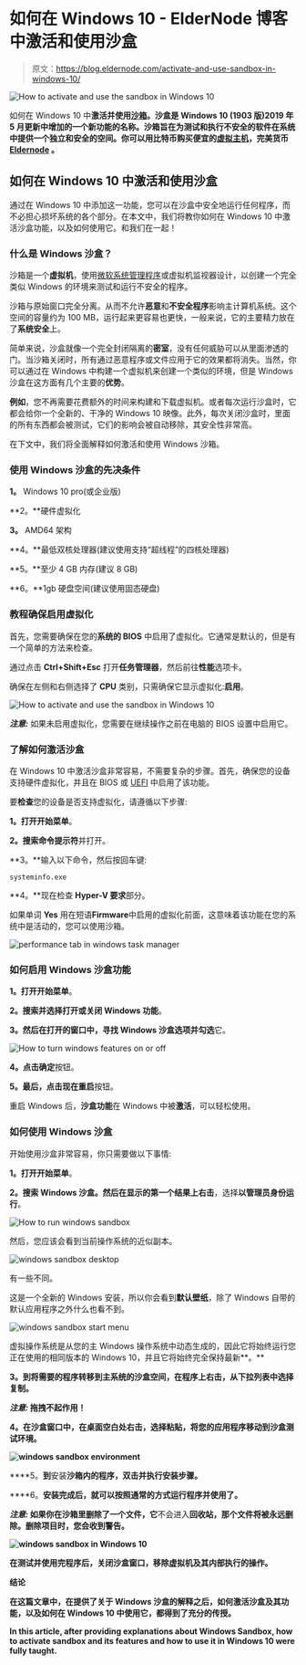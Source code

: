 # 如何在 Windows 10 - ElderNode 博客中激活和使用沙盒

> 原文：<https://blog.eldernode.com/activate-and-use-sandbox-in-windows-10/>

![How to activate and use the sandbox in Windows 10](img/12f77fcc22af9c4a30673c301ae5279a.png)

如何在 Windows 10 中**激活并使用[沙箱](https://en.wikipedia.org/wiki/Sandbox_(computer_security))。沙盒是 Windows 10 (1903 版)2019 年 5 月更新中增加的一个新功能的名称。沙箱旨在为测试和执行不安全的软件在系统中提供一个独立和安全的空间。你可以用比特币购买便宜的[虚拟主机](https://eldernode.com/vps-hosting/)，完美货币 [Eldernode](https://eldernode.com/) 。**

## 如何在 Windows 10 中激活和使用沙盒

通过在 Windows 10 中添加这一功能，您可以在沙盒中安全地运行任何程序，而不必担心损坏系统的各个部分。在本文中，我们将教你如何在 Windows 10 中激活沙盒功能，以及如何使用它。和我们在一起！

### 什么是 Windows 沙盒？

沙箱是一个**虚拟机**，使用[微软系统管理程序](https://eldernode.com/install-and-configure-hyper-v-on-windows/)或虚拟机监视器设计，以创建一个完全类似 Windows 的环境来测试和运行不安全的程序。

沙箱与原始窗口完全分离。从而不允许**恶意**和**不安全程序**影响主计算机系统。这个空间的容量约为 100 MB，运行起来更容易也更快，一般来说，它的主要精力放在了**系统安全**上。

简单来说，沙盒就像一个完全封闭隔离的**密室**，没有任何威胁可以从里面渗透的门。当沙箱关闭时，所有通过恶意程序或文件应用于它的效果都将消失。当然，你可以通过在 Windows 中构建一个虚拟机来创建一个类似的环境，但是 Windows 沙盒在这方面有几个主要的**优势**。

**例如**，您不再需要花费额外的时间来构建和下载虚拟机。或者每次运行沙盒时，它都会给你一个全新的、干净的 Windows 10 映像。此外，每次关闭沙盒时，里面的所有东西都会被测试，它们的影响会被自动移除，其安全性非常高。

在下文中，我们将全面解释如何激活和使用 Windows 沙箱。

### 使用 Windows 沙盒的先决条件

**1。** Windows 10 pro(或企业版)

**2。**硬件虚拟化

**3。** AMD64 架构

**4。**最低双核处理器(建议使用支持“超线程”的四核处理器)

**5。**至少 4 GB 内存(建议 8 GB)

**6。**1gb 硬盘空间(建议使用固态硬盘)

### 教程确保启用虚拟化

首先，您需要确保在您的**系统的 BIOS** 中启用了虚拟化。它通常是默认的，但是有一个简单的方法来检查。

通过点击 **Ctrl+Shift+Esc** 打开**任务管理器**，然后前往**性能**选项卡。

确保在左侧和右侧选择了 **CPU** 类别，只需确保它显示虚拟化:**启用**。

![How to activate and use the sandbox in Windows 10](img/7cddad44fc01a06260b8bb1b48f9c036.png)

***注意:*** 如果未启用虚拟化，您需要在继续操作之前在电脑的 BIOS 设置中启用它。

### 了解如何激活沙盒

在 Windows 10 中激活沙盒非常容易，不需要复杂的步骤。首先，确保您的设备支持硬件虚拟化，并且在 BIOS 或 [UEFI](https://en.wikipedia.org/wiki/Unified_Extensible_Firmware_Interface) 中启用了该功能。

要**检查**您的设备是否支持虚拟化，请遵循以下步骤:

**1。**打开**开始菜单**。

**2。**搜索**命令提示符**并打开。

**3。**输入以下命令，然后按回车键:

```
systeminfo.exe
```

**4。**现在检查 **Hyper-V 要求**部分。

如果单词 **Yes** 用在短语**Firmware**中启用的虚拟化前面，这意味着该功能在您的系统中是活动的，您可以使用沙箱。

![performance tab in windows task manager](img/c4e16454ad3739495efe2df9dd3f6eed.png)

### 如何启用 Windows 沙盒功能

**1。**打开**开始菜单**。

**2。**搜索并选择**打开或关闭 Windows 功能**。

**3。**然后在打开的窗口中，寻找 **Windows 沙盒**选项并**勾选**它。

![How to turn windows features on or off](img/d7cc48bc3ac7569e88bb86166c5b1696.png)

**4。**点击**确定**按钮。

**5。**最后，点击**现在重启**按钮。

重启 Windows 后，**沙盒功能**在 Windows 中被**激活**，可以轻松使用。

### 如何使用 Windows 沙盒

开始使用沙盒非常容易，你只需要做以下事情:

**1。**打开**开始菜单**。

**2。**搜索 **Windows 沙盒**。然后**在显示的第一个结果上右击**，选择**以管理员身份运行**。

![How to run windows sandbox](img/69a51ec77ea4f44ee84d49943d64b4ca.png)

然后，您应该会看到当前操作系统的近似副本。

![windows sandbox desktop](img/aad3b793326b08738b690a4d0dc83c24.png)

有一些不同。

这是一个全新的 Windows 安装，所以你会看到**默认壁纸**，除了 Windows 自带的默认应用程序之外什么也看不到。

![windows sandbox start menu](img/09e93142cfcf63d1d11460a22e09c5b1.png)

虚拟操作系统是从您的主 Windows 操作系统中动态生成的，因此它将始终运行您正在使用的相同版本的 Windows 10，并且它将始终完全保持最新**。**

****3。**到**将需要的程序**转移到主系统的**沙盒空间**，在**程序**上**右击**，从下拉列表中选择**复制**。**

*****注意:*** 拖拽不起作用！**

****4。**在沙盒窗口中，**在桌面空白处右击**，选择**粘贴**，将您的应用程序移动到**沙盒测试环境**。**

**![windows sandbox environment](img/a5a21ba6f3fe6c2c021478e4923e2a5b.png)**

****5。**到**安装**沙箱内的程序，**双击**并执行安装步骤。**

****6。**安装完成后，就可以按照通常的方式运行程序并使用了。**

*****注意:*** 如果你在沙箱里删除了一个文件，它**不会进入**回收站，那个文件将被永远删除。删除项目时，您会收到警告。**

**![windows sandbox in Windows 10](img/7ab017f177b3c29557cac4100d38d89f.png)**

**在测试并使用完程序后，**关闭**沙盒窗口，**移除**虚拟机及其内部执行的操作。**

****结论****

**在这篇文章中，在提供了关于 Windows 沙盒的解释之后，如何激活沙盒及其功能，以及如何在 Windows 10 中使用它，都得到了充分的传授。**

**In this article, after providing explanations about Windows Sandbox, how to activate sandbox and its features and how to use it in Windows 10 were fully taught.**